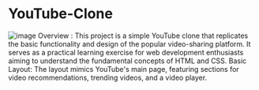 ﻿# YouTube-Clone
![image](https://github.com/iAtharvaj/YouTube-Clone/assets/139790888/ffb23fcb-165d-4ad9-99d3-3871b089c4b2)
Overview : This project is a simple YouTube clone that replicates the basic functionality and design of the popular video-sharing platform. It serves as a practical learning exercise for web development enthusiasts aiming to understand the fundamental concepts of HTML and CSS.
Basic Layout: The layout mimics YouTube's main page, featuring sections for video recommendations, trending videos, and a video player.
